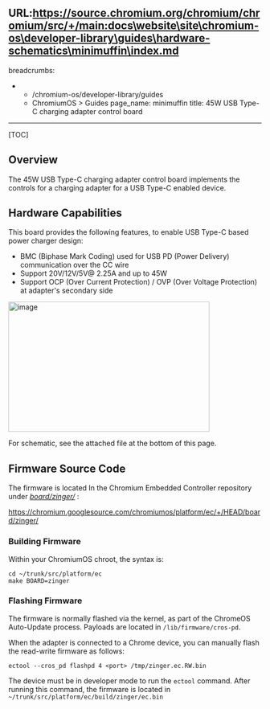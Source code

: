 URL:https://source.chromium.org/chromium/chromium/src/+/main:docs\website\site\chromium-os\developer-library\guides\hardware-schematics\minimuffin\index.md
---
breadcrumbs:
- - /chromium-os/developer-library/guides
  - ChromiumOS > Guides
page_name: minimuffin
title: 45W USB Type-C charging adapter control board
---

[TOC]

## Overview

The 45W USB Type-C charging adapter control board implements the controls for a
charging adapter for a USB Type-C enabled device.

## Hardware Capabilities

This board provides the following features, to enable USB Type-C based power
charger design:

*   BMC (Biphase Mark Coding) used for USB PD (Power Delivery)
            communication over the CC wire
*   Support 20V/12V/5V@ 2.25A and up to 45W
*   Support OCP (Over Current Protection) / OVP (Over Voltage
            Protection) at adapter's secondary side

<img alt="image" src="45W%20Type-C%20Adapter%20Control%20Board%20150710.gif"
height=259 width=400>

For schematic, see the attached file at the bottom of this page.

## Firmware Source Code

The firmware is located In the Chromium Embedded Controller repository under
*[board/zinger/](https://chromium.googlesource.com/chromiumos/platform/ec/+/HEAD/board/zinger/)*
:

<https://chromium.googlesource.com/chromiumos/platform/ec/+/HEAD/board/zinger/>

### Building Firmware

Within your ChromiumOS chroot, the syntax is:

```none
cd ~/trunk/src/platform/ec
make BOARD=zinger
```

### Flashing Firmware

The firmware is normally flashed via the kernel, as part of the ChromeOS
Auto-Update process. Payloads are located in `/lib/firmware/cros-pd`.

When the adapter is connected to a Chrome device, you can manually flash the
read-write firmware as follows:

```none
ectool --cros_pd flashpd 4 <port> /tmp/zinger.ec.RW.bin
```

The device must be in developer mode to run the `ectool` command. After running
this command, the firmware is located in
`~/trunk/src/platform/ec/build/zinger/ec.bin`
